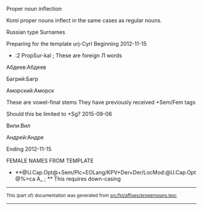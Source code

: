 Proper noun inflection

Komi proper nouns inflect in the same cases as regular
nouns.

Russian type Surnames 

Preparing for the template urj-Cyrl
Beginning 2012-11-15

* :2 PropSur-kal ;  These are foreign Л words

Абдеев:Абдеев

Багрий:Багр

Аморский:Аморск

These are vowel-final stems
They have previously received +Sem/Fem tags

Should this be limited to +Sg? 2015-09-06

Вили:Вил

Андрей:Андре

Ending 2012-11-15

FEMALE NAMES FROM TEMPLATE

* **@U.Cap.Opt@+Sem/Plc+EOLang/KPV+Der+Der/LocMod:@U.Cap.Opt@%>са A_ ; ** This requires down-casing

* * *

<small>This (part of) documentation was generated from [src/fst/affixes/propernouns.lexc](https://github.com/giellalt/lang-koi/blob/main/src/fst/affixes/propernouns.lexc)</small>

---

